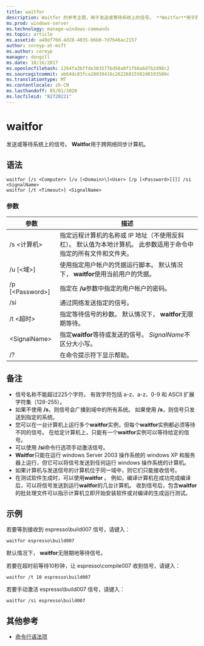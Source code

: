 ```yaml
---
title: waitfor
description: Waitfor 的参考主题，用于发送或等待系统上的信号。 **Waitfor**用于跨网络同步计算机。
ms.prod: windows-server
ms.technology: manage-windows-commands
ms.topic: article
ms.assetid: a48ef70d-4d28-4035-b6b0-7d7b46ac2157
author: coreyp-at-msft
ms.author: coreyp
manager: dongill
ms.date: 10/16/2017
ms.openlocfilehash: 1264fa3bffde303577bd56a0f1f68a6d7b2d98c2
ms.sourcegitcommit: ab64dc83fca28039416c26226815502d0193500c
ms.translationtype: MT
ms.contentlocale: zh-CN
ms.lasthandoff: 05/01/2020
ms.locfileid: "82720221"
---
```

# <a name="waitfor"></a>waitfor



发送或等待系统上的信号。 **Waitfor**用于跨网络同步计算机。



## <a name="syntax"></a>语法

```
waitfor [/s <Computer> [/u [<Domain>\]<User> [/p [<Password>]]]] /si <SignalName>
waitfor [/t <Timeout>] <SignalName>
```

### <a name="parameters"></a>参数

|       参数       |                                                                                         描述                                                                                          |
|-----------------------|----------------------------------------------------------------------------------------------------------------------------------------------------------------------------------------------|
|    /s \<计算机>     | 指定远程计算机的名称或 IP 地址（不使用反斜杠）。 默认值为本地计算机。 此参数适用于命令中指定的所有文件和文件夹。 |
| /u [\<域>\]<User> |                              使用指定用户帐户的凭据运行脚本。 默认情况下， **waitfor**使用当前用户的凭据。                               |
|   /p [\<Password>]    |                                                    指定在 **/u**参数中指定的用户帐户的密码。                                                     |
|          /si          |                                                                        通过网络发送指定的信号。                                                                        |
|     /t \<超时>     |                                              指定等待信号的秒数。 默认情况下， **waitfor**无限期等待。                                               |
|     \<SignalName>     |                                                指定**waitfor**等待或发送的信号。 *SignalName*不区分大小写。                                                 |
|          /?           |                                                                             在命令提示符下显示帮助。                                                                             |

## <a name="remarks"></a>备注

-   信号名称不能超过225个字符。 有效字符包括 a-z、a-z、0-9 和 ASCII 扩展字符集（128-255）。
-   如果不使用 **/s**，则信号会广播到域中的所有系统。 如果使用 **/s**，则信号只发送到指定的系统。
-   您可以在一台计算机上运行多个**waitfor**实例，但每个**waitfor**实例都必须等待不同的信号。 在给定计算机上，只能有一个**waitfor**实例可以等待给定的信号。
-   可以使用 **/si**命令行选项手动激活信号。
-   **Waitfor**只能在运行 windows Server 2003 操作系统的 windows XP 和服务器上运行，但它可以将信号发送到任何运行 windows 操作系统的计算机。
-   如果计算机与发送信号的计算机位于同一域中，则它们只能接收信号。
-   在测试软件生成时，可以使用**waitfor** 。 例如，编译计算机在成功完成编译后，可以将信号发送到运行**waitfor**的几台计算机。 收到信号后，包含**waitfor**的批处理文件可以指示计算机立即开始安装软件或对编译的生成运行测试。

## <a name="examples"></a>示例

若要等到接收到 espresso\build007 信号，请键入：
```
waitfor espresso\build007
```
默认情况下， **waitfor**无限期地等待信号。

若要在超时前等待10秒钟，让 espresso\compile007 收到信号，请键入：
```
waitfor /t 10 espresso\build007
```
若要手动激活 espresso\build007 信号，请键入：
```
waitfor /si espresso\build007
```

## <a name="additional-references"></a>其他参考

- [命令行语法项](command-line-syntax-key.md)